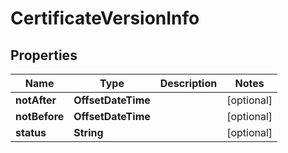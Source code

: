 

# CertificateVersionInfo


## Properties

Name | Type | Description | Notes
------------ | ------------- | ------------- | -------------
**notAfter** | **OffsetDateTime** |  |  [optional]
**notBefore** | **OffsetDateTime** |  |  [optional]
**status** | **String** |  |  [optional]




